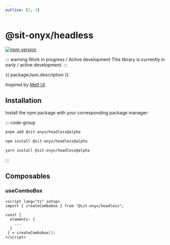 ```yaml
---
outline: [2, 3]
---
```


<script lang="ts" setup>
import packageJson from "../../../../../packages/headless/package.json";
</script>

# @sit-onyx/headless

<div class="hide-external-link">

[![npm version](https://badge.fury.io/js/@sit-onyx%2Fheadless.svg)](https://www.npmjs.com/package/@sit-onyx/headless)

</div>

::: warning Work in progress / Active development
This library is currently in early / active development.
:::

{{ packageJson.description }}.

Inspired by [Melt UI](https://melt-ui.com).

## Installation

<!--
Make sure that this chapter is kept up to date with installation steps in
packages/headless/README.md file.
 -->

Install the npm package with your corresponding package manager:

::: code-group

```sh [pnpm]
pnpm add @sit-onyx/headless@alpha
```

```sh [npm]
npm install @sit-onyx/headless@alpha
```

```sh [yarn]
yarn install @sit-onyx/headless@alpha
```

:::

## Composables

### useComboBox

```vue
<script lang="ts" setup>
import { createCombobox } from "@sit-onyx/headless";

const {
  elements: {
    ...
  }
 } = createCombobox();
</script>
```
